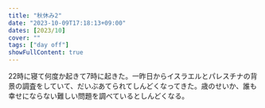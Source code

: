```yaml
---
title: "秋休み2"
date: "2023-10-09T17:18:13+09:00"
dates: [2023/10]
cover: ""
tags: ["day off"]
showFullContent: true
---
```


22時に寝て何度か起きて7時に起きた。一昨日からイスラエルとパレスチナの背景の調査をしていて、だいぶあてられてしんどくなってきた。歳のせいか、誰も幸せにならない難しい問題を調べているとしんどくなる。
